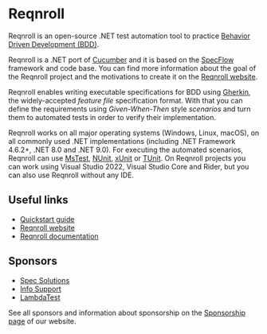 # Reqnroll

Reqnroll is an open-source .NET test automation tool to practice [Behavior Driven Development (BDD)](https://cucumber.io/docs/bdd/).

Reqnroll is a .NET port of [Cucumber](https://cucumber.io/) and it is based on the [SpecFlow](https://www.specflow.org/) framework and code base. You can find more information about the goal of the Reqnroll project and the motivations to create it on the [Reqnroll website](https://reqnroll.net/).

Reqnroll enables writing executable specifications for BDD using [Gherkin](https://cucumber.io/docs/gherkin/), the widely-accepted *feature file* specification format. With that you can define the requirements using *Given-When-Then* style *scenarios* and turn them to automated tests in order to verify their implementation.

Reqnroll works on all major operating systems (Windows, Linux, macOS), on all commonly used .NET implementations (including .NET Framework 4.6.2+, .NET 8.0 and .NET 9.0). For executing the automated scenarios, Reqnroll can use [MsTest](https://learn.microsoft.com/en-us/dotnet/core/testing/unit-testing-with-mstest), [NUnit](https://nunit.org/), [xUnit](https://xunit.net/) or [TUnit](https://tunit.dev/). On Reqnroll projects you can work using Visual Studio 2022, Visual Studio Core and Rider, but you can also use Reqnroll without any IDE.

## Useful links

* [Quickstart guide](https://go.reqnroll.net/quickstart)
* [Reqnroll website](https://reqnroll.net/)
* [Reqnroll documentation](https://docs.reqnroll.net/)

## Sponsors

* [Spec Solutions](https://www.specsolutions.eu/)
* [Info Support](https://www.infosupport.com/)
* [LambdaTest](https://www.lambdatest.com/)

See all sponsors and information about sponsorship on the [Sponsorship page](https://reqnroll.net/sponsorship) of our website.
